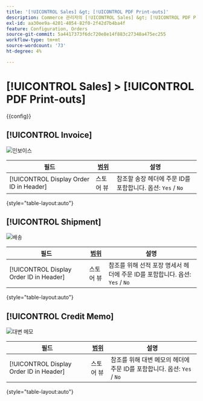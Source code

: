 ```yaml
---
title: '[!UICONTROL Sales] &gt; [!UICONTROL PDF Print-outs]'
description: Commerce 관리자의 [!UICONTROL Sales] &gt; [!UICONTROL PDF Print-outs] 페이지에서 구성 설정을 검토하십시오.
exl-id: aa30ee9a-4201-4054-82f0-2f42d7b4ba4f
feature: Configuration, Orders
source-git-commit: 5a4417373f6dc720e8e14f883c27348a475ec255
workflow-type: tm+mt
source-wordcount: '73'
ht-degree: 4%

---
```


# [!UICONTROL Sales] > [!UICONTROL PDF Print-outs]

{{config}}

<!-- [Invoice](https://experienceleague.adobe.com/en/docs/commerce-admin/stores-sales/site-store/sales-documents) -->

## [!UICONTROL Invoice]

![인보이스](./assets/pdf-print-invoice.png)<!-- zoom -->

| 필드 | [범위](../../getting-started/websites-stores-views.md#scope-settings) | 설명 |
|--- |--- |--- |
| [!UICONTROL Display Order ID in Header] | 스토어 뷰 | 참조할 송장 헤더에 주문 ID를 포함합니다. 옵션: `Yes` / `No` |

{style="table-layout:auto"}

## [!UICONTROL Shipment]

![배송](./assets/pdf-print-shipment.png)<!-- zoom -->

| 필드 | [범위](../../getting-started/websites-stores-views.md#scope-settings) | 설명 |
|--- |--- |--- |
| [!UICONTROL Display Order ID in Header] | 스토어 뷰 | 참조를 위해 선적 포장 명세서 헤더에 주문 ID를 포함합니다. 옵션: `Yes` / `No` |

{style="table-layout:auto"}

## [!UICONTROL Credit Memo]

![대변 메모](./assets/pdf-print-credit-memo.png)<!-- zoom -->

| 필드 | [범위](../../getting-started/websites-stores-views.md#scope-settings) | 설명 |
|--- |--- |--- |
| [!UICONTROL Display Order ID in Header] | 스토어 뷰 | 참조를 위해 대변 메모의 헤더에 주문 ID를 포함합니다. 옵션: `Yes` / `No` |

{style="table-layout:auto"}
